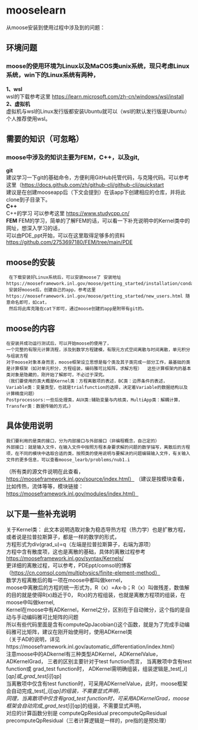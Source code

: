 # mooselearn 
  从moose安装到使用过程中涉及到的问题：
## 环境问题
  ### moose的使用环境为Linux以及MaCOS类unix系统，现只考虑Linux系统，win下的Linux系统有两种，  
   **1、wsl**  
    wsl的下载参考这里 https://learn.microsoft.com/zh-cn/windows/wsl/install  
   **2、虚拟机**  
    虚拟机与wsl的Linux发行版都安装Ubuntu就可以（wsl的默认发行版是Ubuntu）  
    个人推荐使用wsl。
## 需要的知识（可忽略）
  ### moose中涉及的知识主要为FEM，C++，以及git,  
   **git**   
    建议学习一下git的基础命令，方便利用GitHub托管代码，与克隆代码。可以参考这里（https://docs.github.com/zh/github-cli/github-cli/quickstart  
    建议是在创建mooseapp后（下文会提到）在该app下创建相应的仓库，并将此clone到子目录下。   
   **C++**  
   C++的学习 可以参考这里 https://www.studycpp.cn/   
   **FEM**
    FEM的学习，简单的了解FEM的话，可以看一下补充说明中的Kernel类中的网址，想深入学习的话，   
    可以由PDE_ppt开始，可以在这里取得足够多的资料 https://github.com/2753697180/FEM/tree/main/PDE
## moose的安装  
     在下载安装好Linux系统后，可以安装moose了 安装地址 https://mooseframework.inl.gov/moose/getting_started/installation/conda.html，  
     安装好moose后，创建自己的app，参考这里https://mooseframework.inl.gov/moose/getting_started/new_users.html 随意命名即可，如cat，
     然后将此库克隆在cat下即可，通过moose创建的app是附带有git的。
## moose的内容     
    在安装并成功运行测试后，可以开始moose的使用了，  
    一个完整的有限元计算流程，涉及到数学方程建模，有限元方式空间离散与时间离散，单元积分与组装方程  
    对于moose对象本身而言，moose框架设立思想是每个类及其子类完成一部分工作，最基础的类是计算框架（如对单元积分，方程组装，编码雅可比矩阵，求解方程）  这些计算框架内的基本类对象是隐藏的，刚开始了解即可，不必过于深究。  
    （我们要使用的类大概是Kernel类：方程离散项的表述，BC类：边界条件的表述，   
    Variable类：变量类型，也就是trialfunction的选择，决定着Variable的数据结构以及计算精度问题）
    Postprocessors:一些后处理类，AUX类:辅助变量与内核类，MultiApp类：解耦计算，Transfer类：数据传输的方式。）  
## 具体使用说明
    我们要利用的是类的接口，分为内部接口与外部接口（非编程概念，自己定的）  
    外部接口：就是输入文件，在输入文件中按照方程本身要求解的问题的数学描写，离散后的方程项，在不同的模块中选取合适的类，按照类的使用说明与要解决的问题编辑输入文件，有关输入文件的更多信息，可以查看moose_learb/problems/nub1.i
（所有类的源文件说明在此查看，https://mooseframework.inl.gov/source/index.html）
（建议是按模块查看，比如传热，流体等等，模块链接：https://mooseframework.inl.gov/modules/index.html）
## 以下是一些补充说明
关于Kernel类：
此文本说明选取对象为稳态导热方程（热力学）也是扩散方程，或者说是拉普拉斯算子，都是一样的数学的形式，      
                          方程形式为div(grad_u)=q（左端是拉普拉斯算子，右端为源项）  
方程中含有散度项，这也是离散的基础，具体的离散过程参考 https://mooseframework.inl.gov/syntax/Kernels/  
更详细的离散过程，可以参考，PDEppt/comsol的博客（https://cn.comsol.com/multiphysics/finite-element-method）   
数学方程离散后的每一项在moose中都叫做kernel，   
moose中离散后的方程的统一形式为，R（x）=Ax-b；R（x）叫做残差，数值解的目的就是使得R(x)趋近于0，
R(x)的方程组装，也就是离散方程项的组装，在moose中叫做kernel,   
Kernel在moose中有ADKernel，Kernel之分，区别在于自动微分，这个指的是自动与手动编码雅可比矩阵的问题  
所以有些代码里面是含有computeQpJacobian()这个函数，就是为了完成手动编码雅可比矩阵，建议在刚开始使用时，使用ADKernel类   
（关于AD的说明，详见https://mooseframework.inl.gov/automatic_differentiation/index.html）   
注意moose中的ADkernel有三种类型ADKernel，ADKernelValue，ADKernelGrad，
三者的区别主要针对于test function而言，
当离散项中含有test function或 grad_test function时， ADKernel需明确组装，组装逻辑是_test[_i][_qp]或_grad_test[i]_[qp]  
当离散项中仅含有test function时，可采用ADKernelValue，此时，moose框架会自动完成_test[_i][_qp]的组装，不需要显式声明，  
同理，当离散项中仅含有grad_test function时，可采用ADKernelGrad，moose框架会自动完成_grad_test[i]_[qp]的组装，不需要显式声明，  
对应的计算函数分别是 computeQpResidual precomputeQpResidual precomputeQpResidual（三者计算逻辑是一样的，pre指的是预处理）  



